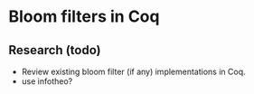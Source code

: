 # Bloom filters in Coq

## Research (todo)
- Review existing bloom filter (if any) implementations in Coq.
- use infotheo?
